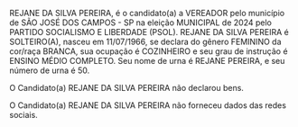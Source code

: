 REJANE DA SILVA PEREIRA, é o candidato(a) a VEREADOR pelo município de SÃO JOSÉ DOS CAMPOS - SP na eleição MUNICIPAL de 2024 pelo PARTIDO SOCIALISMO E LIBERDADE (PSOL). REJANE DA SILVA PEREIRA é SOLTEIRO(A), nasceu em 11/07/1966, se declara do gênero FEMININO da cor/raça BRANCA, sua ocupação é COZINHEIRO e seu grau de instrução é ENSINO MÉDIO COMPLETO. Seu nome de urna é REJANE PEREIRA, e seu número de urna é 50.

O Candidato(a) REJANE DA SILVA PEREIRA não declarou bens.


O Candidato(a) REJANE DA SILVA PEREIRA não forneceu dados das redes sociais.
